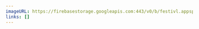 ```yaml
---
imageURL: https://firebasestorage.googleapis.com:443/v0/b/festivl.appspot.com/o/userContent%2F7B358240-FEF1-4505-B3C7-F8E038912629.png?alt=media&token=757f50cc-efb0-4cfd-ae48-71e3027a9501
links: []
---
```

